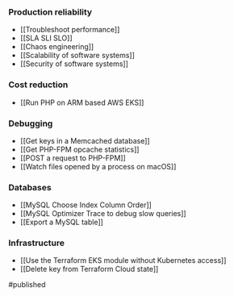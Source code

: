 ### Production reliability
- [[Troubleshoot performance]]
- [[SLA SLI SLO]]
- [[Chaos engineering]]
- [[Scalability of software systems]]
- [[Security of software systems]]

### Cost reduction
- [[Run PHP on ARM based AWS EKS]]

### Debugging
- [[Get keys in a Memcached database]]
- [[Get PHP-FPM opcache statistics]]
- [[POST a request to PHP-FPM]]
- [[Watch files opened by a process on macOS]]

### Databases
- [[MySQL Choose Index Column Order]]
- [[MySQL Optimizer Trace to debug slow queries]]
- [[Export a MySQL table]]

### Infrastructure
- [[Use the Terraform EKS module without Kubernetes access]]
- [[Delete key from Terraform Cloud state]]

#published


